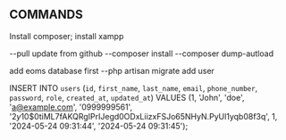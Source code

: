 ## COMMANDS
Install composer;
install xampp

--pull update from github
--composer install
--composer dump-autload

add eoms database first
--php artisan migrate
add user

INSERT INTO `users` (`id`, `first_name`, `last_name`, `email`, `phone_number`, `password`, `role`, `created_at`, `updated_at`) VALUES (1, 'John', 'doe', 'a@example.com', '0999999561', '$2y$10$0tiML7fAKQRgIPrIJegd0ODxLiizxFSJo65NHyN.PyUl1yqb08f3q', 1, '2024-05-24 09:31:44', '2024-05-24 09:31:45');


